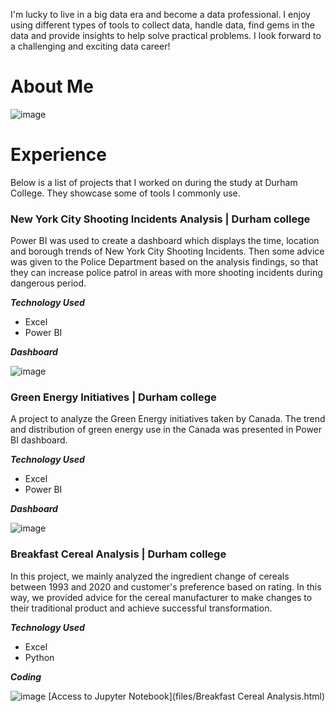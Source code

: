 I'm lucky to live in a big data era and become a data professional. I enjoy using different types of tools to collect data, handle data, find gems in the data and provide insights to help solve practical problems. I look forward to a challenging and exciting data career!
# About Me
![image](https://user-images.githubusercontent.com/87041402/128612854-2538f38b-69aa-4a91-aa42-a9b2f93bcdcb.png)

# Experience
Below is a list of projects that I worked on during the study at Durham College. They showcase some of tools I commonly use.
### New York City Shooting Incidents Analysis | Durham college 
Power BI was used to create a dashboard which displays the time, location and borough trends of New York City Shooting Incidents. Then some advice was given to the Police Department based on the analysis findings, so that they can increase police patrol in areas with more shooting incidents during dangerous period.

**_Technology Used_**
- Excel
- Power BI

**_Dashboard_**

![image](https://user-images.githubusercontent.com/87041402/126901228-b622c646-c07a-41fd-9a1a-49ffd2a20c46.png)

### Green Energy Initiatives | Durham college 
A project to analyze the Green Energy initiatives taken by Canada. The trend and distribution of green energy use in the Canada was presented in Power BI dashboard.

**_Technology Used_**

- Excel
- Power BI

**_Dashboard_**

![image](https://user-images.githubusercontent.com/87041402/126900746-593dc32e-74e3-4043-9d91-12d0003b89d1.png)

### Breakfast Cereal Analysis | Durham college
In this project, we mainly analyzed the ingredient change of cereals between 1993 and 2020 and customer's preference based on rating. In this way, we provided advice for the cereal manufacturer to make changes to their traditional product and achieve successful transformation.

**_Technology Used_**

- Excel
- Python

**_Coding_**

![image](https://user-images.githubusercontent.com/87041402/127252134-6177b4c9-176a-42e6-a7b2-278ed3eab6ba.png)
[Access to Jupyter Notebook](files/Breakfast Cereal Analysis.html)



